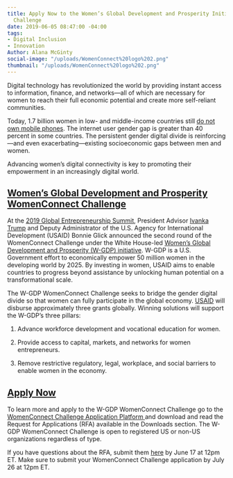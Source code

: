 ```yaml
---
title: Apply Now to the Women’s Global Development and Prosperity Initiative WomenConnect
  Challenge
date: 2019-06-05 08:47:00 -04:00
tags:
- Digital Inclusion
- Innovation
Author: Alana McGinty
social-image: "/uploads/WomenConnect%20logo%202.png"
thumbnail: "/uploads/WomenConnect%20logo%202.png"
---
```


Digital technology has revolutionized the world by providing instant access to information, finance, and networks—all of which are necessary for women to reach their full economic potential and create more self-reliant communities.

Today, 1.7 billion women in low- and middle-income countries still [do not own mobile phones](https://www.gsma.com/mobilefordevelopment/wp-content/uploads/2018/04/GSMA_The_Mobile_Gender_Gap_Report_2018_32pp_WEBv7.pdf). The internet user gender gap is greater than 40 percent in some countries. The persistent gender digital divide is reinforcing—and even exacerbating—existing socioeconomic gaps between men and women.

Advancing women’s digital connectivity is key to promoting their empowerment in an increasingly digital world.

<!--more-->

## [Women’s Global Development and Prosperity WomenConnect Challenge](https://www.womenconnectchallenge.org/)

At the [2019 Global Entrepreneurship Summit](https://www.ges2019.org/), President Advisor [Ivanka Trump](https://www.youtube.com/watch?v=M00bRgV1kOA) and Deputy Administrator of the U.S. Agency for International Development (USAID) Bonnie Glick announced the second round of the WomenConnect Challenge under the White House-led [Women’s Global Development and Prosperity (W-GDP) initiative](https://www.whitehouse.gov/wgdp/). W-GDP is a U.S. Government effort to economically empower 50 million women in the developing world by 2025. By investing in women, USAID aims to enable countries to progress beyond assistance by unlocking human potential on a transformational scale.

The W-GDP WomenConnect Challenge seeks to bridge the gender digital divide so that women can fully participate in the global economy. [USAID](https://www.usaid.gov/wcc) will disburse approximately three grants globally. Winning solutions will support the W-GDP’s three pillars:

1. Advance workforce development and vocational education for women.

2. Provide access to capital, markets, and networks for women entrepreneurs.

3. Remove restrictive regulatory, legal, workplace, and social barriers to enable women in the economy.

## [Apply Now](https://app.reviewr.com/s1/site/WomenConnectChallenge19)

To learn more and apply to the W-GDP WomenConnect Challenge go to the  [WomenConnect Challenge Application Platform ](https://app.reviewr.com/s1/site/WomenConnectChallenge19)and download and read the Request for Applications (RFA) available in the Downloads section. The W-GDP WomenConnect Challenge is open to registered US or non-US organizations regardless of type.

If you have questions about the RFA, submit them [here](https://docs.google.com/forms/d/e/1FAIpQLSdVGepAww9C_HfE-7YsNEKW1LR4-IvqGEKROEzWTgyR2Leseg/viewform) by June 17 at 12pm ET. Make sure to submit your WomenConnect Challenge application by July 26 at 12pm ET.